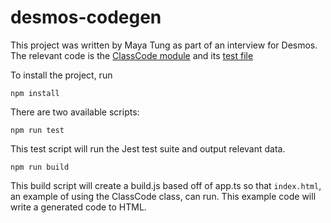 # desmos-codegen

This project was written by Maya Tung as part of an interview for Desmos. The relevant code is the [ClassCode module](/src/modules/ClassCode.ts) and its [test file](/src/tests/ClassCode.test.ts)

To install the project, run

```npm install```

There are two available scripts:

```npm run test``` 

This test script will run the Jest test suite and output relevant data.

```npm run build``` 

This build script will create a build.js based off of app.ts so that `index.html`, an example of using the ClassCode class, can run. This example code will write a generated code to HTML.
